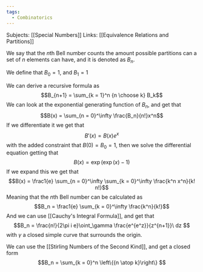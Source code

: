```yaml
---
tags:
  - Combinatorics
---
```

Subjects: [[Special Numbers]]
Links: [[Equivalence Relations and Partitions]]

We say that the $n$th Bell number counts the amount possible partitions can a set of $n$ elements can have, and it is denoted as $B_n$. 

We define that $B_0 = 1$, and $B_1 = 1$

We can derive a recursive formula as $$B_{n+1} = \sum_{k = 1}^n {n \choose k} B_k$$
We can look at the exponential generating function of $B_n$, and get that $$B(x) = \sum_{n = 0}^\infty \frac{B_n}{n!}x^n$$
If we differentiate it we get that $$B'(x) = B(x) e^x$$with the added constraint that $B(0) = B_0 = 1$, then we solve the differential equation getting that $$B(x) = \exp(\exp(x)-1)$$ If we expand this we get that $$B(x) = \frac1{e} \sum_{n = 0}^\infty \sum_{k = 0}^\infty \frac{k^n x^n}{k! n!}$$
Meaning that the $n$th Bell number can be calculated as $$B_n = \frac1{e} \sum_{k = 0}^\infty \frac{k^n}{k!}$$
And we can use [[Cauchy's Integral Formula]], and get that $$B_n = \frac{n!}{2\pi i e}\oint_\gamma \frac{e^{e^z}}{z^{n+1}}\ dz $$with $\gamma$ a closed simple curve that surrounds the origin. 

We can use the [[Stirling Numbers of the Second Kind]], and get a closed form $$B_n = \sum_{k = 0}^n \left\{{n \atop k}\right\} $$
